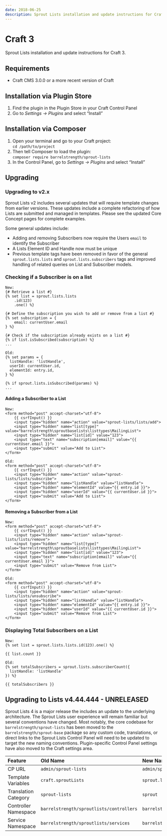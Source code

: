 ```yaml
---
date: 2018-06-25
description: Sprout Lists installation and update instructions for Craft 3.
---
```


# Craft 3

Sprout Lists installation and update instructions for Craft 3.

## Requirements

* Craft CMS 3.0.0 or a more recent version of Craft

## Installation via Plugin Store

1. Find the plugin in the Plugin Store in your Craft Control Panel 
2. Go to _Settings → Plugins_ and select “Install”

## Installation via Composer 

1. Open your terminal and go to your Craft project:<br> `cd /path/to/project`
2. Then tell Composer to load the plugin:<br> `composer require barrelstrength/sprout-lists`
3. In the Control Panel, go to _Settings → Plugins_ and select “Install”

## Upgrading

### Upgrading to v2.x

Sprout Lists v2 includes several updates that will require template changes from earlier versions. These updates include a complete refactoring of how Lists are submitted and managed in templates. Please see the updated Core Concept pages for complete examples.

Some general updates include:

- Adding and removing Subscribers now require the Users `email` to identify the Subscriber
- A Lists Element ID and Handle now must be unique
- Previous template tags have been removed in favor of the general `sprout.lists.lists` and `sprout.lists.subscribers` tags and improved handling of related queries on List and Subscriber models.

### Checking if a Subscriber is on a list

``` twig
New:
{# Retrieve a list #}
{% set list = sprout.lists.lists
    .id(123)
    .one() %}

{# Define the subscription you wish to add or remove from a list #}
{% set subscription = {
    email: currentUser.email
} %}

{# Check if the subscription already exists on a list #}
{% if list.isSubscribed(subscription) %}
...

Old:
{% set params = {
  listHandle: 'listHandle',
  userId: currentUser.id,
  elementId: entry.id,
} %}

{% if sprout.lists.isSubscribed(params) %}
...
```

#### Adding a Subscriber to a List

``` twig
New:
<form method="post" accept-charset="utf-8">
    {{ csrfInput() }}
    <input type="hidden" name="action" value="sprout-lists/lists/add">
    <input type="hidden" name="list[type]" value="barrelstrength\sproutbaselists\listtypes\MailingList">
    <input type="hidden" name="list[id]" value="123">
    <input type="text" name="subscription[email]" value="{{ currentUser.email }}">
    <input type="submit" value="Add to List">
</form>

Old:
<form method="post" accept-charset="utf-8">
    {{ csrfInput() }}
    <input type="hidden" name="action" value="sprout-lists/lists/subscribe">
    <input type="hidden" name="listHandle" value="listHandle">
    <input type="hidden" name="elementId" value="{{ entry.id }}">
    <input type="hidden" name="userId" value="{{ currentUser.id }}">
    <input type="submit" value="Add to List">
</form>
```

#### Removing a Subscriber from a List

``` twig
New:
<form method="post" accept-charset="utf-8">
    {{ csrfInput() }}
    <input type="hidden" name="action" value="sprout-lists/lists/remove">
    <input type="hidden" name="list[type]" value="barrelstrength\sproutbaselists\listtypes\MailingList">
    <input type="hidden" name="list[id]" value="123">
    <input type="text" name="subscription[email]" value="{{ currentUser.email }}">
    <input type="submit" value="Remove from List">
</form>

Old:
<form method="post" accept-charset="utf-8">
    {{ csrfInput() }}
    <input type="hidden" name="action" value="sprout-lists/lists/unsubscribe">
    <input type="hidden" name="listHandle" value="listHandle">
    <input type="hidden" name="elementId" value="{{ entry.id }}">
    <input type="hidden" name="userId" value="{{ currentUser.id }}">
    <input type="submit" value="Remove from List">
</form>
```

### Displaying Total Subscribers on a List

``` twig
New:
{% set list = sprout.lists.lists.id(123).one() %}

{{ list.count }}

Old:
{% set totalSubscribers = sprout.lists.subscriberCount({ 
  listHandle: 'listHandle' 
}) %}

{{ totalSubscribers }}
```

## Upgrading to Lists v4.44.444 - UNRELEASED

Sprout Lists 4 is a major release the includes an update to the underlying architecture. The Sprout Lists user experience will remain familiar but several conventions have changed. Most notably, the core codebase for `barrelstrength/sprout-lists` has been moved to the `barrelstrength/sprout-base` package so any custom code, translations, or direct links to the Sprout Lists Control Panel will need to be updated to target the new naming conventions. Plugin-specific Control Panel settings have also moved to the Craft settings area. 

| Feature | Old Name | New Name |
|:------- |:------   |:------   |
| CP URL | `admin/sprout-lists` | `admin/sprout/lists` |
| Template Variables | `craft.sproutLists` | `sprout.lists` |
| Translation Category | `sprout-lists` | `sprout` |
| Controller Namespace | `barrelstrength/sproutlists/controllers` | `barrelstrength/sproutbase/app/lists/controllers`  |
| Service Namespace | `barrelstrength/sproutlists/services` | `barrelstrength/sproutbase/app/lists/services`  |
